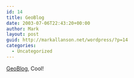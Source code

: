 ```yaml
---
id: 14
title: GeoBlog
date: 2003-07-06T22:43:20+00:00
author: Mark
layout: post
guid: http://markallanson.net/wordpress/?p=14
categories:
  - Uncategorized
---
```

[GeoBlog](http://brainoff.com/geoblog/), Cool!